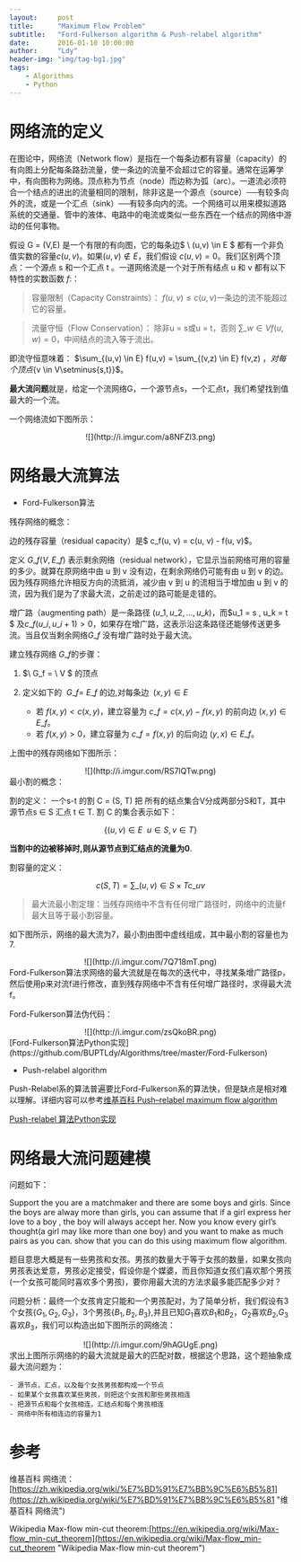 ```yaml
---
layout:     post
title:      "Maximum Flow Problem"
subtitle:   "Ford-Fulkerson algorithm & Push-relabel algorithm"
date:       2016-01-10 10:00:00
author:     "Ldy"
header-img: "img/tag-bg1.jpg"
tags:
    - Algorithms
    - Python
---
```



# 网络流的定义

在图论中，网络流（Network flow）是指在一个每条边都有容量（capacity）的有向图上分配每条路劲流量，使一条边的流量不会超过它的容量。通常在运筹学中，有向图称为网络。顶点称为节点（node）而边称为弧（arc）。一道流必须符合一个结点的进出的流量相同的限制，除非这是一个源点（source）──有较多向外的流，或是一个汇点（sink）──有较多向内的流。一个网络可以用来模拟道路系统的交通量、管中的液体、电路中的电流或类似一些东西在一个结点的网络中游动的任何事物。
<!--more-->

假设 G = (V,E) 是一个有限的有向图，它的每条边$ \ (u,v) \in E $ 都有一个非负值实数的容量$c(u, v)$。如果$(u, v) \not \in E$，我们假设 $c(u, v) = 0$。我们区别两个顶点：一个源点 s 和一个汇点 t 。一道网络流是一个对于所有结点 u 和 v 都有以下特性的实数函数 $f:$：



> 容量限制（Capacity Constraints）：	$f(u, v) \le c(u, v)$一条边的流不能超过它的容量。

> 流量守恒（Flow Conservation）：	除非u = s或u = t，否则 $\sum\_{w \in V} f(u, w) = 0$，中间结点的流入等于流出。


即流守恒意味着： $\sum\_{(u,v) \in E} f(u,v) = \sum\_{(v,z) \in E} f(v,z) $，对每个顶点${v \in V\setminus{s,t}}$。

**最大流问题**就是，给定一个流网络G，一个源节点s，一个汇点t，我们希望找到值最大的一个流。

一个网络流如下图所示：

<center>
![](http://i.imgur.com/a8NFZl3.png)
</center>

# 网络最大流算法

- Ford-Fulkerson算法

残存网络的概念：

边的残存容量（residual capacity）是$ c\_f(u, v) = c(u, v) - f(u, v)$。

定义 $G\_f(V, E\_f)$ 表示剩余网络（residual network），它显示当前网络可用的容量的多少。就算在原网络中由 u 到 v 没有边，在剩余网络仍可能有由 u 到 v 的边。因为残存网络允许相反方向的流抵消，减少由 v 到 u 的流相当于增加由 u 到 v 的流，因为我们是为了求最大流，之前走过的路可能是走错的。

增广路（augmenting path）是一条路径 $(u\_1, u\_2, \dots, u\_k)$，而$u\_1 = s , u\_k = t $ 及$c\_f(u\_i , u\_{i+1})>0$，如果存在增广路，这表示沿这条路径还能够传送更多流。当且仅当剩余网络$G\_f$ 没有增广路时处于最大流。

建立残存网络$\ G\_f$的步骤：

1. $\ G\_f = \ V $ 的顶点
2. 定义如下的 $\ G\_f = \ E\_f$ 的边,对每条边 $\ (x,y) \in E$

	- 若$\ f(x,y) < c(x,y)$，建立容量为$\ c\_f = c(x,y) - f(x,y)$ 的前向边$\ (x,y) \in E\_f$。
	- 若$\ f(x,y) > 0$，建立容量为$\ c\_f =  f(x,y)$ 的后向边$\ (y, x) \in E\_f$。

上图中的残存网络如下图所示：
<center>
![](http://i.imgur.com/RS7lQTw.png)
</center>
最小割的概念：

割的定义： 一个s-t 的割 C = (S, T) 把 所有的结点集合V分成两部分S和T，其中源节点s ∈ S 汇点 t ∈ T. 割 C 的集合表示如下：

$$\{(u,v)\in E\:\ u\in S,v\in T\}$$

**当割中的边被移掉时,则从源节点到汇结点的流量为0**.

割容量的定义：

$$c(S,T)=\sum \nolimits\_{(u,v)\in S\times T}c\_{uv}$$


>最大流最小割定理：当残存网络中不含有任何增广路径时，网络中的流量f最大且等于最小割容量。

如下图所示，网络的最大流为7，最小割由图中虚线组成，其中最小割的容量也为7.
<center>
![](http://i.imgur.com/7Q718mT.png)
</center>
Ford-Fulkerson算法求网络的最大流就是在每次的迭代中，寻找某条增广路径p，然后使用p来对流f进行修改，直到残存网络中不含有任何增广路径时，求得最大流f。

Ford-Fulkerson算法伪代码：
<center>
![](http://i.imgur.com/zsQkoBR.png)
</center>
[Ford-Fulkerson算法Python实现](https://github.com/BUPTLdy/Algorithms/tree/master/Ford-Fulkerson)

- Push-relabel algorithm

Push-Relabel系的算法普遍要比Ford-Fulkerson系的算法快，但是缺点是相对难以理解。详细内容可以参考[维基百科 Push–relabel maximum flow algorithm](https://en.wikipedia.org/wiki/Push%E2%80%93relabel_maximum_flow_algorithm#Concepts)

[Push-relabel 算法Python实现](https://github.com/BUPTLdy/Algorithms/tree/master/Push-relabel)

# 网络最大流问题建模

问题如下：

Support the you are a matchmaker and there are some boys and girls. Since the boys are alway more than girls, you can assume that if a girl express her love to a boy , the boy will always accept her. Now you know every girl’s thought(a girl may like more than one boy) and you want to make as much pairs as you can. show that you can do this using maximum flow algorithm.

题目意思大概是有一些男孩和女孩。男孩的数量大于等于女孩的数量，如果女孩向男孩表达爱意，男孩必定接受，假设你是个媒婆，而且你知道女孩们喜欢那个男孩(一个女孩可能同时喜欢多个男孩)，要你用最大流的方法求最多能匹配多少对？

问题分析：最终一个女孩肯定只能和一个男孩配对，为了简单分析，我们假设有3个女孩$\{G_1,G_2,G_3\}$，3个男孩$\{B_1,B_2,B_3\}$,并且已知$G_1$喜欢$B_1$和$B_2$，$G_2$喜欢$B_2$,$G_3$喜欢$B_3$，我们可以构造出如下图所示的网络流：
<center>
![](http://i.imgur.com/9hAGUgE.png)
</center>
求出上图所示网络的的最大流就是最大的匹配对数，根据这个思路，这个题抽象成最大流问题为：

	- 源节点，汇点，以及每个女孩男孩都构成一个节点
	- 如果某个女孩喜欢某些男孩，则把这个女孩和那些男孩相连
	- 把源节点和每个女孩相连，汇结点和每个男孩相连
	- 网络中所有相连边的容量为1

# 参考

维基百科 网络流：[https://zh.wikipedia.org/wiki/%E7%BD%91%E7%BB%9C%E6%B5%81](https://zh.wikipedia.org/wiki/%E7%BD%91%E7%BB%9C%E6%B5%81 "维基百科 网络流")

Wikipedia Max-flow min-cut theorem:[https://en.wikipedia.org/wiki/Max-flow_min-cut_theorem](https://en.wikipedia.org/wiki/Max-flow_min-cut_theorem "Wikipedia Max-flow min-cut theorem")
